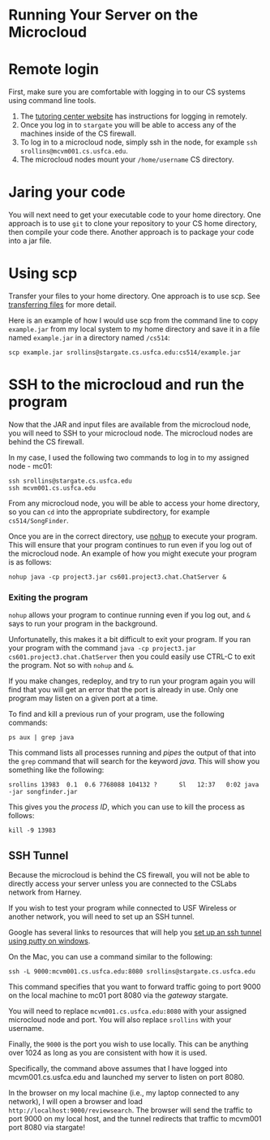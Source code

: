 Running Your Server on the Microcloud
=====================================


# Remote login

First, make sure you are comfortable with logging in to our CS systems using command line tools. 

1. The [tutoring center website](http://tutoringcenter.cs.usfca.edu/resources/logging-in-remotely.html) has instructions for logging in remotely.
2. Once you log in to `stargate` you will be able to access any of the machines inside of the CS firewall.
3. To log in to a microcloud node, simply ssh in the node, for example `ssh srollins@mcvm001.cs.usfca.edu`.
4. The microcloud nodes mount your `/home/username` CS directory.


# Jaring your code

You will next need to get your executable code to your home directory. One approach is to use `git` to clone your repository to your CS home directory, then compile your code there. Another approach is to package your code into a jar file.

# Using scp

Transfer your files to your home directory. One approach is to use scp. See [transferring files](http://tutoringcenter.cs.usfca.edu/resources/transferring-files.html) for more detail.

Here is an example of how I would use scp from the command line to copy `example.jar` from my local system to my home directory and save it in a file named `example.jar` in a directory named `/cs514`:

`scp example.jar srollins@stargate.cs.usfca.edu:cs514/example.jar`

# SSH to the microcloud and run the program

Now that the JAR and input files are available from the microcloud node, you will need to SSH to your microcloud node. The microcloud nodes are behind the CS firewall. 

In my case, I used the following two commands to log in to my assigned node - mc01:

```
ssh srollins@stargate.cs.usfca.edu
ssh mcvm001.cs.usfca.edu
```

From any microcloud node, you will be able to access your home directory, so you can `cd` into the appropriate subdirectory, for example `cs514/SongFinder`.

Once you are in the correct directory, use [nohup](https://en.wikipedia.org/wiki/Nohup) to execute your program. This will ensure that your program continues to run even if you log out of the microcloud node. An example of how you might execute your program is as follows:

``` 
nohup java -cp project3.jar cs601.project3.chat.ChatServer &
```

### Exiting the program

`nohup` allows your program to continue running even if you log out, and `&` says to run your program in the background. 

Unfortunatelly, this makes it a bit difficult to exit your program. If you ran your program with the command `java -cp project3.jar cs601.project3.chat.ChatServer` then you could easily use CTRL-C to exit the program. Not so with `nohup` and `&`.

If you make changes, redeploy, and try to run your program again you will find that you will get an error that the port is already in use. Only one program may listen on a given port at a time.

To find and kill a previous run of your program, use the following commands:

```
ps aux | grep java
```

This command lists all processes running and *pipes* the output of that into the `grep` command that will search for the keyword *java*. This will show you something like the following:

```
srollins 13983  0.1  0.6 7768088 104132 ?      Sl   12:37   0:02 java -jar songfinder.jar
```

This gives you the *process ID*, which you can use to kill the process as follows:

```
kill -9 13983
```

## SSH Tunnel

Because the microcloud is behind the CS firewall, you will not be able to directly access your server unless you are connected to the CSLabs network from Harney.

If you wish to test your program while connected to USF Wireless or another network, you will need to set up an SSH tunnel.

Google has several links to resources that will help you [set up an ssh tunnel using putty on windows](https://www.google.com/search?q=putty+ssh+tunnel&oq=putty+ssh+tunnel&aqs=chrome..69i57j0l5.4199j0j7&sourceid=chrome&es_sm=91&ie=UTF-8).

On the Mac, you can use a command similar to the following:

```
ssh -L 9000:mcvm001.cs.usfca.edu:8080 srollins@stargate.cs.usfca.edu
```

This command specifies that you want to forward traffic going to port 9000 on the local machine to mc01 port 8080 via the *gateway* stargate.

You will need to replace `mcvm001.cs.usfca.edu:8080` with your assigned microcloud node and port. You will also replace `srollins` with your username.

Finally, the `9000` is the port you wish to use locally. This can be anything over 1024 as long as you are consistent with how it is used.

Specifically, the command above assumes that I have logged into mcvm001.cs.usfca.edu and launched my server to listen on port 8080. 

In the browser on my local machine (i.e., my laptop connected to any network), I will open a browser and load `http://localhost:9000/reviewsearch`. The browser will send the traffic to port 9000 on my local host, and the tunnel redirects that traffic to mcvm001 port 8080 via stargate!

